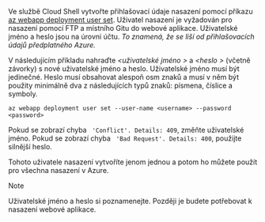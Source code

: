 Ve službě Cloud Shell vytvořte přihlašovací údaje nasazení pomocí příkazu [az webapp deployment user set](/cli/azure/webapp/deployment/user?view=azure-cli-latest#az_webapp_deployment_user_set). Uživatel nasazení je vyžadován pro nasazení pomocí FTP a místního Gitu do webové aplikace. Uživatelské jméno a heslo jsou na úrovni účtu. _To znamená, že se liší od přihlašovacích údajů předplatného Azure._

V následujícím příkladu nahraďte  *\<uživatelské jméno >* a  *\<heslo >* (včetně závorky) s nové uživatelské jméno a heslo. Uživatelské jméno musí být jedinečné. Heslo musí obsahovat alespoň osm znaků a musí v něm být použity minimálně dva z následujících typů znaků: písmena, číslice a symboly. 

```azurecli-interactive
az webapp deployment user set --user-name <username> --password <password>
```

Pokud se zobrazí chyba ` 'Conflict'. Details: 409`, změňte uživatelské jméno. Pokud se zobrazí chyba ` 'Bad Request'. Details: 400`, použijte silnější heslo.

Tohoto uživatele nasazení vytvoříte jenom jednou a potom ho můžete použít pro všechna nasazení v Azure.

> [!NOTE]
> Uživatelské jméno a heslo si poznamenejte. Později je budete potřebovat k nasazení webové aplikace.
>
>
